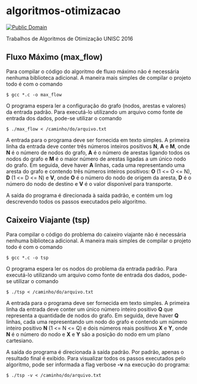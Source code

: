 # algoritmos-otimizacao

[![Public Domain](https://licensebuttons.net/p/zero/1.0/80x15.png)](http://creativecommons.org/publicdomain/zero/1.0/)

Trabalhos de Algoritmos de Otimização UNISC 2016

## Fluxo Máximo (max\_flow)

Para compilar o código do algoritmo de fluxo máximo não é necessária nenhuma biblioteca adicional. A maneira mais simples de compilar o projeto todo é com o comando

    $ gcc *.c -o max_flow

O programa espera ler a configuração do grafo (nodos, arestas e valores) da entrada padrão. Para executá-lo utilizando um arquivo como fonte de entrada dos dados, pode-se utilizar o comando

    $ ./max_flow < /caminho/do/arquivo.txt

A entrada para o programa deve ser fornecida em texto simples. A primeira linha da entrada deve conter três números inteiros positivos **N**, **A** e **M**, onde **N** é o número de nodos do grafo, **A** é o número de arestas ligando todos os nodos do grafo e **M** é o maior número de arestas ligadas a um único nodo do grafo. Em seguida, deve haver **A** linhas, cada uma representando uma aresta do grafo e contendo três números inteiros positivos: **O** (1 <= O <= N), **D** (1 <= D <= N) e **V**, onde **O** é o número do nodo de origem da aresta, **D** é o número do nodo de destino e **V** é o valor disponível para transporte.

A saída do programa é direcionada à saída padrão, e contém um log descrevendo todos os passos executados pelo algoritmo.


## Caixeiro Viajante (tsp)

Para compilar o código do problema do caixeiro viajante não é necessária nenhuma biblioteca adicional. A maneira mais simples de compilar o projeto todo é com o comando

    $ gcc *.c -o tsp

O programa espera ler os nodos do problema da entrada padrão. Para executá-lo utilizando um arquivo como fonte de entrada dos dados, pode-se utilizar o comando

    $ ./tsp < /caminho/do/arquivo.txt

A entrada para o programa deve ser fornecida em texto simples. A primeira linha da entrada deve conter um único número inteiro positivo **Q** que representa a quantidade de nodos do grafo. Em seguida, deve haver **Q** linhas, cada uma representando um nodo do grafo e contendo um número inteiro positivo **N** (1 <= N <= Q) e dois números reais positivos **X** e **Y**, onde **N** é o número do nodo e **X** e **Y** são a posição do nodo em um plano cartesiano.

A saída do programa é direcionada à saída padrão. Por padrão, apenas o resultado final é exibido. Para visualizar todos os passos executados pelo algoritmo, pode ser informada a flag verbose **-v** na execução do programa:

    $ ./tsp -v < /caminho/do/arquivo.txt
